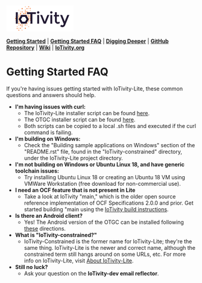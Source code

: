![IoTivity logo](/Images/IoTivity-logo.png)

[**Getting Started**](index.md)   |   [**Getting Started FAQ**](getting-started-faq.md)   |   [**Digging Deeper**](digging-deeper.md)   |   [**GitHub Repository**](https://github.com/iotivity/iotivity-lite)   |   [**Wiki**](https://wiki.iotivity.org/start)   |   [**IoTivity.org**](https://iotivity.org)

# Getting Started FAQ

If you're having issues getting started with IoTivity-Lite, these common questions and answers should help.

* **I'm having issues with curl:**
  * The IoTivity-Lite installer script can be found [here](https://github.com/openconnectivity/IOTivity-setup/blob/master/install.sh).
  * The OTGC installer script can be found [here](https://github.com/openconnectivityfoundation/development-support/blob/master/otgc/linux/install.sh).
  * Both scripts can be copied to a local .sh files and executed if the curl command is failing.
* **I'm building on Windows:**
  * Check the "Building sample applications on Windows" section of the "README.rst" file, found in the "IoTivity-constrained" directory, under the IoTivity-Lite project directory.
* **I'm not building on Windows or Ubuntu Linux 18, and have generic toolchain issues:**
  * Try installing Ubuntu Linux 18 or creating an Ubuntu 18 VM using VMWare Workstation (free download for non-commercial use).
* **I need an OCF feature that is not present in Lite**
  * Take a look at IoTivity "main," which is the older open source reference implementation of OCF Specifications 2.0.0 and prior. Get started building "main using the [IoTivity build instructions](https://wiki.iotivity.org/build_for_your_system).
* **Is there an Android client?**
  * Yes! The Android version of the OTGC can be installed following [these](https://github.com/openconnectivityfoundation/development-support/blob/master/otgc/README.md#install-otgc-on-android-501-or-later) directions.
* **What is "IoTivity-constrained?"**
  * IoTivity-Constrained is the former name for IoTivity-Lite; they're the same thing. IoTivity-Lite is the newer and correct name, although the constrained term still hangs around on some URLs, etc. For more info on IoTivity-Lite, visit [About IoTivity-Lite](https://iotivity.org/about-iotivity-lite).
* **Still no luck?**
  * Ask your question on the **IoTivity-dev email reflector**.
